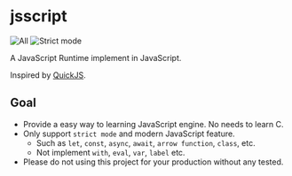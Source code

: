 # jsscript

![All](https://img.shields.io/endpoint?url=https%3A%2F%2Fgist.githubusercontent.com%2FXGHeaven%2Feb8c89fdddb8545a94c59c88b687fad5%2Fraw%2Fmain-all.json)
![Strict mode](https://img.shields.io/endpoint?url=https%3A%2F%2Fgist.githubusercontent.com%2FXGHeaven%2Feb8c89fdddb8545a94c59c88b687fad5%2Fraw%2Fmain-strict%2520mode.json)

A JavaScript Runtime implement in JavaScript.

Inspired by [QuickJS](https://github.com/bellard/quickjs).

## Goal

- Provide a easy way to learning JavaScript engine. No needs to learn C.
- Only support `strict mode` and modern JavaScript feature.
    - Such as `let`, `const`, `async`, `await`, `arrow function`, `class`, etc.
    - Not implement `with`, `eval`, `var`, `label` etc.
- Please do not using this project for your production without any tested.
